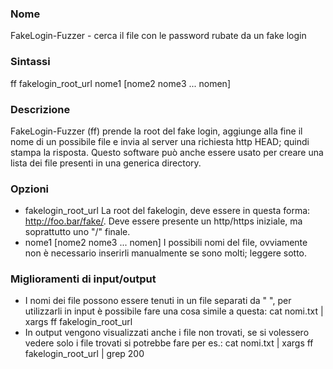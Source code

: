 ### Nome 

FakeLogin-Fuzzer - cerca il file con le password rubate da un fake login

### Sintassi

ff fakelogin_root_url nome1 [nome2 nome3 ... nomen]

### Descrizione 

FakeLogin-Fuzzer (ff) prende la root del fake login, aggiunge alla fine il nome di un possibile file e invia al server una richiesta http HEAD; quindi stampa la risposta.
Questo software può anche essere usato per creare una lista dei file presenti in una generica directory.

### Opzioni

* fakelogin_root_url	La root del fakelogin, deve essere in questa forma: http://foo.bar/fake/. Deve essere presente un http/https iniziale, ma soprattutto uno "/" finale.
* nome1 [nome2 nome3 ... nomen]		I possibili nomi del file, ovviamente non è necessario inserirli manualmente se sono molti; leggere sotto.		

### Miglioramenti di input/output

* I nomi dei file possono essere tenuti in un file separati da " ", per utilizzarli in input è possibile fare una cosa simile a questa:
cat nomi.txt | xargs ff fakelogin_root_url
* In output vengono visualizzati anche i file non trovati, se si volessero vedere solo i file trovati si potrebbe fare per es.:
cat nomi.txt | xargs ff fakelogin_root_url | grep 200

